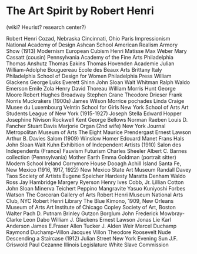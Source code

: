 
# The Art Spirit by Robert Henri
(wiki? Heurist? research center?)


Robert Henri
Cozad, Nebraska
Cincinnati, Ohio
Paris
Impressionism
National Academy of Design
Ashcan School
American Realism
Armory Show
  (1913)
Modernism
  European
Cubism
Henri Matisse
Max Weber
Mary Cassatt (cousin)
Pennsylvania Academy of the Fine Arts
Philadelphia
Thomas Anshutz
Thomas Eakins
Thomas Hovenden
Academie Julian
William-Adolphe Bouguereau
Ecole des Beaux Arts
Brittany
Italy
Philadelphia School of Design for Women
Philadelphia Press
William Glackens
George Luks
Everett Shinn
John Sloan
Walt Whitman
Ralph Waldo Emerson
Emile Zola
Henry David Thoreau
William Morris Hunt
George Moore
Robert Hughes
Broadway
Stephen Crane
Theodore Drieser
Frank Norris
Muckrakers (1900s)
James Wilson Morrice
pochades
Linda Craige
Musee du Luxembourg
Velntin School for Girls
New York School of Arts
Art Students League of New York (1915-1927)
Joseph Stella
Edward Hopper
Josephine Nivison
Rockwell Kent
George Bellows
Norman Raeben
Louis D. Fancher
Stuart Davis
Marjorie Organ (2nd wife)
New York Journal
Metropolitan Museum of Arts
The Eight
  Maurice Prendergast
  Ernest Lawson
  Arthur B. Davies
Salom (1909)
Winslow Homer
Edouard Manet
Frans Hals
John Sloan
Walt Kuhn
Exhibition of Independent Artists (1910)
Salon des Independents (France)
Fauvism
Futurism
Charles Sheeler
Albert C. Barnes collection (Pennsylvania)
Mother Earth
Emma Goldman (portrait sitter)
Modern School
Ireland
Corrymore House
Dooagh
Achill Island
Santa Fe, New Mexico (1916, 1917, 1922)
New Mexico State Art Museum
Randall Davey
Taos Society of Artists
Eugene Speicher
Hardesty Maratta
Denham Waldo Ross
Jay Hambridge
Margery Ryerson
Henry Ives Cobb, Jr.
Lillian Cotton
John Sloan
Minerva Teichert
Peppino Mangravite
Yasuo Kuniyoshi
Forbes Watson
The Corcoran Gallery of Arts
Robert Henri Museum
National Arts Club, NYC
Robert Henri Library
The Blue Kimono, 1909, New Orleans Museum of Arts
Art Institute of Chicago
Copley Society of Art, Boston
Walter Pach
D. Putnam Brinley
Gutzon Borglum
John Frederick Mowbray-Clarke
Leon Dabo
William J. Glackens
Ernest Lawson
Jonas Lie
Karl Anderson
James E.Fraser
Allen Tucker
J. Alden Weir
Marcel Duchamp
Raymond Duchamp-Villon
Jacques Villon
Theodore Roosevelt
Nude Descending a Staircase (1912)
Julian Street
New York Evening Sun
J.F. Griswold
Paul Cezanne
Illinois Legislature White Slave Commission
